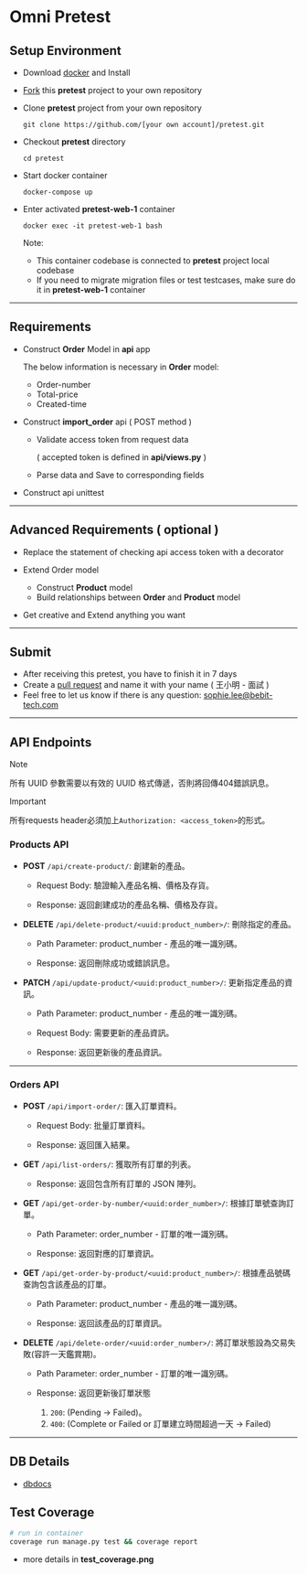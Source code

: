 # Omni Pretest
## Setup Environment
* Download [docker](https://www.docker.com/get-started) and Install

* [Fork](https://docs.github.com/en/get-started/quickstart/fork-a-repo) this **pretest** project to your own repository

* Clone **pretest** project from your own repository
    ```
    git clone https://github.com/[your own account]/pretest.git
    ```

* Checkout **pretest** directory
    ```
    cd pretest
    ```

* Start docker container
    ```
    docker-compose up
    ```

* Enter activated **pretest-web-1** container
    ```
    docker exec -it pretest-web-1 bash
    ```
    Note:

    * This container codebase is connected to **pretest** project local codebase
    * If you need to migrate migration files or test testcases, make sure do it in **pretest-web-1** container
---
## Requirements
* Construct **Order** Model in **api** app

    The below information is necessary in **Order** model:
    * Order-number
    * Total-price
    * Created-time

* Construct **import_order** api ( POST method )
    * Validate access token from request data
    
        ( accepted token is defined in **api/views.py** )
    * Parse data and Save to corresponding fields
* Construct api unittest

---
## Advanced Requirements ( optional )
* Replace the statement of checking api access token with a decorator

* Extend Order model
    * Construct **Product** model
    * Build relationships between **Order** and **Product** model

* Get creative and Extend anything you want  
---
## Submit
* After receiving this pretest, you have to finish it in 7 days
* Create a [pull request](https://docs.github.com/en/pull-requests/collaborating-with-pull-requests/proposing-changes-to-your-work-with-pull-requests/creating-a-pull-request-from-a-fork) and name it with your name ( 王小明 - 面試 )
* Feel free to let us know if there is any question: sophie.lee@bebit-tech.com
---
## API Endpoints

> [!NOTE]
> 所有 UUID 參數需要以有效的 UUID 格式傳遞，否則將回傳404錯誤訊息。

> [!IMPORTANT]
> 所有requests header必須加上`Authorization: <access_token>`的形式。

### Products API

- **POST** `/api/create-product/`: 創建新的產品。

    - Request Body: 驗證輸入產品名稱、價格及存貨。

    - Response: 返回創建成功的產品名稱、價格及存貨。

- **DELETE** `/api/delete-product/<uuid:product_number>/`: 刪除指定的產品。

    - Path Parameter: product_number - 產品的唯一識別碼。

    - Response: 返回刪除成功或錯誤訊息。

- **PATCH** `/api/update-product/<uuid:product_number>/`: 更新指定產品的資訊。

    - Path Parameter: product_number - 產品的唯一識別碼。

    - Request Body: 需要更新的產品資訊。

    - Response: 返回更新後的產品資訊。
---
### Orders API

- **POST** `/api/import-order/`: 匯入訂單資料。

    - Request Body: 批量訂單資料。

    - Response: 返回匯入結果。

- **GET** `/api/list-orders/`: 獲取所有訂單的列表。

    - Response: 返回包含所有訂單的 JSON 陣列。

- **GET** `/api/get-order-by-number/<uuid:order_number>/`: 根據訂單號查詢訂單。

    - Path Parameter: order_number - 訂單的唯一識別碼。

    - Response: 返回對應的訂單資訊。

- **GET** `/api/get-order-by-product/<uuid:product_number>/`: 根據產品號碼查詢包含該產品的訂單。

    - Path Parameter: product_number - 產品的唯一識別碼。

    - Response: 返回該產品的訂單資訊。

- **DELETE** `/api/delete-order/<uuid:order_number>/`: 將訂單狀態設為交易失敗(容許一天鑑賞期)。

    - Path Parameter: order_number - 訂單的唯一識別碼。

    - Response: 返回更新後訂單狀態
        1. `200`: (Pending -> Failed)。
        2. `400`: (Complete or Failed or 訂單建立時間超過一天 -> Failed)
---
## DB Details
- [dbdocs](https://dbdocs.io/robertmadhead0919/Omni_Pretest?schema=public&view=relationships&table=api_product)

## Test Coverage
```bash
# run in container
coverage run manage.py test && coverage report
```
- more details in **test_coverage.png**
